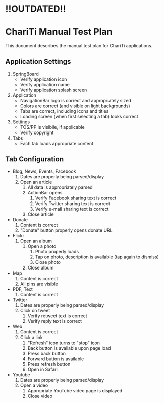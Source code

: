 !!OUTDATED!!
============

ChariTi Manual Test Plan
========================

This document describes the manual test plan for ChariTi applications.

Application Settings
--------------------

1.	SpringBoard
	* Verify application icon
	* Verify application name
	* Verify application splash screen
2.	Application
	* NavigationBar logo is correct and appropriately sized
	* Colors are correct (and visible on light backgrounds)
	* Tabs are correct, including icons and titles
	* Loading screen (when first selecting a tab) looks correct
3.	Settings
	* TOS/PP is visibile, if applicable
	* Verify copyright
4.	Tabs
	* Each tab loads appropriate content

Tab Configuration
-----------------

*	Blog, News, Events, Facebook
	1. Dates are properly being parsed/display
	2. Open an article
		1. All data is appropriately parsed
		2. ActionBar opens
			1. Verify Facebook sharing text is correct
			2. Verify Twitter sharing text is correct
			3. Verify e-mail sharing text is correct
		3. Close article
*	Donate
	1. Content is correct
	2. "Donate" button properly opens donate URL
*	Flickr
	1. Open an album
		1. Open a photo
			1. Photo properly loads
			2. Tap on photo, description is available (tap again to dismiss)
			3. Close photo
		2. Close album
*	Map
	1. Content is correct
	2. All pins are visible
*	PDF, Text
	1. Content is correct
*	Twitter
	1. Dates are properly being parsed/display
	2. Click on tweet
		1. Verify retweet text is correct
		2. Verify reply text is correct
*	Web
	1. Content is correct
	2. Click a link
		1. "Refresh" icon turns to "stop" icon
		2. Back button is available upon page load
		3. Press back button
		4. Forward button is available
		5. Press refresh button
		6. Open in Safari
*	Youtube
	1. Dates are properly being parsed/display
	2. Open a video
		1. Appropriate YouTube video page is displayed
		2. Close video
